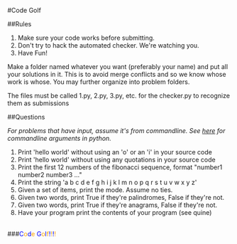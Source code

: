 #Code Golf

##Rules
1. Make sure your code works before submitting.
2. Don't try to hack the automated checker. We're watching you.
3. Have Fun!

Make a folder named whatever you want (preferably your name) and put all your solutions in it. This is to avoid merge conflicts and so we know whose work is whose. You may further organize into problem folders.

The files must be called 1.py, 2.py, 3.py, etc. for the checker.py to recognize them as submissions

##Questions

_For problems that have input, assume it's from commandline. See [here](http://www.tutorialspoint.com/python/python_command_line_arguments.htm) for commandline arguments in python._

1. Print 'hello world' without using an 'o' or an 'i' in your source code
2. Print 'hello world' without using any quotations in your source code
3. Print the first 12 numbers of the fibonacci sequence, format "number1 number2 number3 ..."
4. Print the string 'a b c d e f g h i j k l m n o p q r s t u v w x y z'
5. Given a set of items, print the mode. Assume no ties.
6. Given two words, print True if they're palindromes, False if they're not.
7. Given two words, print True if they're anagrams, False if they're not.
8. Have your program print the contents of your program (see quine)


<br>
###<span style="color:blue;">C</span><span style="color:orange;">o</span><span style="color:blue;">d</span><span style="color:orange;">e</span> <span style="color:blue;">G</span><span style="color:orange;">o</span><span style="color:blue;">l</span><span style="color:orange;">f</span><span style="color:blue;">!</span><span style="color:orange;">!</span><span style="color:blue;">!</span><span style="color:orange;">!</span>
